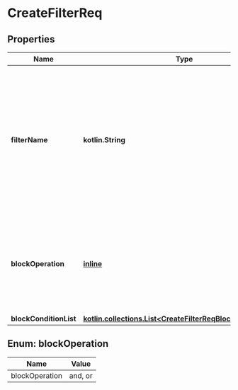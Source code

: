 
# CreateFilterReq

## Properties
Name | Type | Description | Notes
------------ | ------------- | ------------- | -------------
**filterName** | **kotlin.String** | フィルター名&lt;br&gt; ●チェック内容   - null、空文字はエラー   - スペースのみは、エラー   - 64文字を超える場合は、エラー（64 &lt; length）   - 『\\/:*?\&quot;&lt;&gt;|』の文字が含まれる場合は、エラー | 
**blockOperation** | [**inline**](#BlockOperationEnum) | ブロック条件&lt;br&gt; 指定可能な文字は、and, or&lt;br&gt; ●チェック内容   - 指定文字列以外は、エラー | 
**blockConditionList** | [**kotlin.collections.List&lt;CreateFilterReqBlockConditionList&gt;**](CreateFilterReqBlockConditionList.md) |  | 


<a name="BlockOperationEnum"></a>
## Enum: blockOperation
Name | Value
---- | -----
blockOperation | and, or



